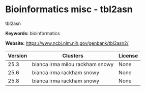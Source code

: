# Bioinformatics misc - tbl2asn

tbl2asn

**Keywords:** bioinformatics

**Website:** <https://www.ncbi.nlm.nih.gov/genbank/tbl2asn2/>

| Version | Clusters | License |
| ------- | -------- | ------- |
| 25.3 | bianca irma milou rackham snowy | None |
| 25.6 | bianca irma rackham snowy | None |
| 25.8 | bianca irma rackham snowy | None |
